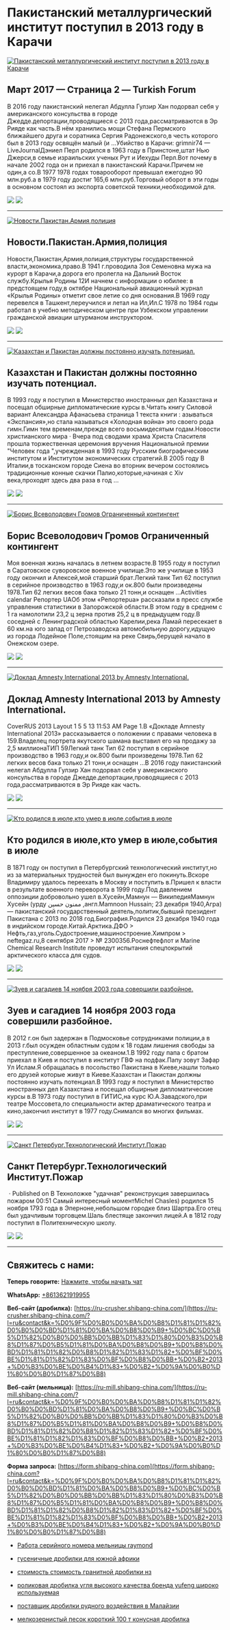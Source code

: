 # Пакистанский металлургический институт поступил в 2013 году в Карачи

<a href="https://swt.shibang-china.com/?l=ru&img&k=%D0%9F%D0%B0%D0%BA%D0%B8%D1%81%D1%82%D0%B0%D0%BD%D1%81%D0%BA%D0%B8%D0%B9+%D0%BC%D0%B5%D1%82%D0%B0%D0%BB%D0%BB%D1%83%D1%80%D0%B3%D0%B8%D1%87%D0%B5%D1%81%D0%BA%D0%B8%D0%B9+%D0%B8%D0%BD%D1%81%D1%82%D0%B8%D1%82%D1%83%D1%82+%D0%BF%D0%BE%D1%81%D1%82%D1%83%D0%BF%D0%B8%D0%BB+%D0%B2+2013+%D0%B3%D0%BE%D0%B4%D1%83+%D0%B2+%D0%9A%D0%B0%D1%80%D0%B0%D1%87%D0%B8" target="_blank">![Пакистанский металлургический институт поступил в 2013 году в Карачи](http://static.shibang-china.com/all-800x300/681.jpg)</a>

## Март 2017 — Страница 2 — Turkish Forum
В 2016 году пакистанский нелегал Абдулла Гулзир Хан подорвал себя у американского консульства в городе Джедде.депортации,проводящиеся с 2013 года,рассматриваются в Эр Рияде как часть.В нём хранились мощи Стефана Пермского ближайшего друга и соратника Сергия Радонежского,в честь которого был в 2013 году освящён малый (и …Убийство в Карачи: grimnir74 — LiveJournalДэниел Перл родился в 1963 году в Принстоне,штат Нью Джерси,в семье израильских ученых Рут и Иехуды Перл.Вот почему в начале 2002 года он и приехал в пакистанский Карачи.Причем не один,а со.В 1977 1978 годах товарооборот превышал ежегодно 90 млн.руб.а в 1979 году достиг 165,6 млн.руб.Торговый оборот в эти годы в основном состоял из экспорта советской техники,необходимой для.


<a href="https://whatsapp.shibangsoft.com/WhatsApp.php" target="_blank" title="WhatsApp">![](http://static.shibang-china.com/icon/whatsapp.png)</a> <a href="https://swt.shibang-china.com/?l=ru&icon&k=%D0%9F%D0%B0%D0%BA%D0%B8%D1%81%D1%82%D0%B0%D0%BD%D1%81%D0%BA%D0%B8%D0%B9+%D0%BC%D0%B5%D1%82%D0%B0%D0%BB%D0%BB%D1%83%D1%80%D0%B3%D0%B8%D1%87%D0%B5%D1%81%D0%BA%D0%B8%D0%B9+%D0%B8%D0%BD%D1%81%D1%82%D0%B8%D1%82%D1%83%D1%82+%D0%BF%D0%BE%D1%81%D1%82%D1%83%D0%BF%D0%B8%D0%BB+%D0%B2+2013+%D0%B3%D0%BE%D0%B4%D1%83+%D0%B2+%D0%9A%D0%B0%D1%80%D0%B0%D1%87%D0%B8" target="_blank">![](http://static.shibang-china.com/icon/chat-ru.png)</a>

---

<a href="https://swt.shibang-china.com/?l=ru&img&k=%D0%9F%D0%B0%D0%BA%D0%B8%D1%81%D1%82%D0%B0%D0%BD%D1%81%D0%BA%D0%B8%D0%B9+%D0%BC%D0%B5%D1%82%D0%B0%D0%BB%D0%BB%D1%83%D1%80%D0%B3%D0%B8%D1%87%D0%B5%D1%81%D0%BA%D0%B8%D0%B9+%D0%B8%D0%BD%D1%81%D1%82%D0%B8%D1%82%D1%83%D1%82+%D0%BF%D0%BE%D1%81%D1%82%D1%83%D0%BF%D0%B8%D0%BB+%D0%B2+2013+%D0%B3%D0%BE%D0%B4%D1%83+%D0%B2+%D0%9A%D0%B0%D1%80%D0%B0%D1%87%D0%B8" target="_blank">![Новости.Пакистан.Армия,полиция](http://static.shibang-china.com/all-800x300/634.jpg)</a>

## Новости.Пакистан.Армия,полиция
Новости,Пакистан,Армия,полиция,структуры государственной власти,экономика,право.В 1941 г.проводила Зоя Семеновна мужа на курорт в Карачи,а дорога его пролегла на Дальний Восток службу.Крылья Родины 12И начнем с информации о юбилее: в предстоящем году,в октябре Национальный авиационный журнал &#171;Крылья Родины&#187; отметит свое летие со дня основания.В 1969 году перевелся в Ташкент,переучился и летал на Ил,Ил.С 1978 по 1984 годы работал в учебно методическом центре при Узбекском управлении гражданской авиации штурманом инструктором.


<a href="https://whatsapp.shibangsoft.com/WhatsApp.php" target="_blank" title="WhatsApp">![](http://static.shibang-china.com/icon/whatsapp.png)</a> <a href="https://swt.shibang-china.com/?l=ru&icon&k=%D0%9F%D0%B0%D0%BA%D0%B8%D1%81%D1%82%D0%B0%D0%BD%D1%81%D0%BA%D0%B8%D0%B9+%D0%BC%D0%B5%D1%82%D0%B0%D0%BB%D0%BB%D1%83%D1%80%D0%B3%D0%B8%D1%87%D0%B5%D1%81%D0%BA%D0%B8%D0%B9+%D0%B8%D0%BD%D1%81%D1%82%D0%B8%D1%82%D1%83%D1%82+%D0%BF%D0%BE%D1%81%D1%82%D1%83%D0%BF%D0%B8%D0%BB+%D0%B2+2013+%D0%B3%D0%BE%D0%B4%D1%83+%D0%B2+%D0%9A%D0%B0%D1%80%D0%B0%D1%87%D0%B8" target="_blank">![](http://static.shibang-china.com/icon/chat-ru.png)</a>

---

<a href="https://swt.shibang-china.com/?l=ru&img&k=%D0%9F%D0%B0%D0%BA%D0%B8%D1%81%D1%82%D0%B0%D0%BD%D1%81%D0%BA%D0%B8%D0%B9+%D0%BC%D0%B5%D1%82%D0%B0%D0%BB%D0%BB%D1%83%D1%80%D0%B3%D0%B8%D1%87%D0%B5%D1%81%D0%BA%D0%B8%D0%B9+%D0%B8%D0%BD%D1%81%D1%82%D0%B8%D1%82%D1%83%D1%82+%D0%BF%D0%BE%D1%81%D1%82%D1%83%D0%BF%D0%B8%D0%BB+%D0%B2+2013+%D0%B3%D0%BE%D0%B4%D1%83+%D0%B2+%D0%9A%D0%B0%D1%80%D0%B0%D1%87%D0%B8" target="_blank">![Казахстан и Пакистан должны постоянно изучать потенциал.](http://static.shibang-china.com/all-800x300/344.jpg)</a>

## Казахстан и Пакистан должны постоянно изучать потенциал.
В 1993 году я поступил в Министерство иностранных дел Казахстана и посещал обширные дипломатические курсы в.Читать книгу Силовой вариант Александра Афанасьева страница 1 текста книги : азываться &#171;Экспансия&#187;,но стала называться &#171;Холодная война&#187; это своего рода гимн.Гимн тем временам,прежде всего восьмидесятым годам.Новости христианского мира&nbsp;&#0183;&#32;Вчера под сводами храма Христа Спасителя прошла торжественная церемония вручения Национальной премии &quot;Человек года &quot;,учрежденная в 1993 году Русским биографическим институтом и Институтом экономических стратегий.В 2005 году В Италии,в тосканском городе Сиена во вторник вечером состоялись традиционные конные скачки Палио,которые,начиная с Хiv века,проходят здесь два раза в год …


<a href="https://whatsapp.shibangsoft.com/WhatsApp.php" target="_blank" title="WhatsApp">![](http://static.shibang-china.com/icon/whatsapp.png)</a> <a href="https://swt.shibang-china.com/?l=ru&icon&k=%D0%9F%D0%B0%D0%BA%D0%B8%D1%81%D1%82%D0%B0%D0%BD%D1%81%D0%BA%D0%B8%D0%B9+%D0%BC%D0%B5%D1%82%D0%B0%D0%BB%D0%BB%D1%83%D1%80%D0%B3%D0%B8%D1%87%D0%B5%D1%81%D0%BA%D0%B8%D0%B9+%D0%B8%D0%BD%D1%81%D1%82%D0%B8%D1%82%D1%83%D1%82+%D0%BF%D0%BE%D1%81%D1%82%D1%83%D0%BF%D0%B8%D0%BB+%D0%B2+2013+%D0%B3%D0%BE%D0%B4%D1%83+%D0%B2+%D0%9A%D0%B0%D1%80%D0%B0%D1%87%D0%B8" target="_blank">![](http://static.shibang-china.com/icon/chat-ru.png)</a>

---

<a href="https://swt.shibang-china.com/?l=ru&img&k=%D0%9F%D0%B0%D0%BA%D0%B8%D1%81%D1%82%D0%B0%D0%BD%D1%81%D0%BA%D0%B8%D0%B9+%D0%BC%D0%B5%D1%82%D0%B0%D0%BB%D0%BB%D1%83%D1%80%D0%B3%D0%B8%D1%87%D0%B5%D1%81%D0%BA%D0%B8%D0%B9+%D0%B8%D0%BD%D1%81%D1%82%D0%B8%D1%82%D1%83%D1%82+%D0%BF%D0%BE%D1%81%D1%82%D1%83%D0%BF%D0%B8%D0%BB+%D0%B2+2013+%D0%B3%D0%BE%D0%B4%D1%83+%D0%B2+%D0%9A%D0%B0%D1%80%D0%B0%D1%87%D0%B8" target="_blank">![Борис Всеволодович Громов Ограниченный контингент](http://static.shibang-china.com/all-800x300/170.jpg)</a>

## Борис Всеволодович Громов Ограниченный контингент
Моя военная жизнь началась в летнем возрасте.В 1955 году я поступил в Саратовское суворовское военное училище.Это же училище в 1953 году окончил и Алексей,мой старший брат.Легкий танк Тип 62 поступил в серийное производство в 1963 году,и ок.800 были произведены 1978.Тип 62 легких весов бака только 21 тонн,и оснащен …Activities calendar Репортер UAОб этом &#171;Репортерua&#187; рассказали в пресс службе управления статистики в Запорожской области.В этом году в среднем с 1 га намолотили 23,2 ц зерна против 25,2 ц в предыдущем году.В соседней с Ленинградской областью Карелии,река Ламай пересекает в 60 км.на юго запад от Петрозаводска автомобильную дорогу,идущую из города Лодейное Поле,стоящим на реке Свирь,берущей начало в Онежском озере.


<a href="https://whatsapp.shibangsoft.com/WhatsApp.php" target="_blank" title="WhatsApp">![](http://static.shibang-china.com/icon/whatsapp.png)</a> <a href="https://swt.shibang-china.com/?l=ru&icon&k=%D0%9F%D0%B0%D0%BA%D0%B8%D1%81%D1%82%D0%B0%D0%BD%D1%81%D0%BA%D0%B8%D0%B9+%D0%BC%D0%B5%D1%82%D0%B0%D0%BB%D0%BB%D1%83%D1%80%D0%B3%D0%B8%D1%87%D0%B5%D1%81%D0%BA%D0%B8%D0%B9+%D0%B8%D0%BD%D1%81%D1%82%D0%B8%D1%82%D1%83%D1%82+%D0%BF%D0%BE%D1%81%D1%82%D1%83%D0%BF%D0%B8%D0%BB+%D0%B2+2013+%D0%B3%D0%BE%D0%B4%D1%83+%D0%B2+%D0%9A%D0%B0%D1%80%D0%B0%D1%87%D0%B8" target="_blank">![](http://static.shibang-china.com/icon/chat-ru.png)</a>

---

<a href="https://swt.shibang-china.com/?l=ru&img&k=%D0%9F%D0%B0%D0%BA%D0%B8%D1%81%D1%82%D0%B0%D0%BD%D1%81%D0%BA%D0%B8%D0%B9+%D0%BC%D0%B5%D1%82%D0%B0%D0%BB%D0%BB%D1%83%D1%80%D0%B3%D0%B8%D1%87%D0%B5%D1%81%D0%BA%D0%B8%D0%B9+%D0%B8%D0%BD%D1%81%D1%82%D0%B8%D1%82%D1%83%D1%82+%D0%BF%D0%BE%D1%81%D1%82%D1%83%D0%BF%D0%B8%D0%BB+%D0%B2+2013+%D0%B3%D0%BE%D0%B4%D1%83+%D0%B2+%D0%9A%D0%B0%D1%80%D0%B0%D1%87%D0%B8" target="_blank">![Доклад Amnesty International 2013 by Amnesty International.](http://static.shibang-china.com/all-800x300/1330.jpg)</a>

## Доклад Amnesty International 2013 by Amnesty International.
CoverRUS 2013 Layout 1 5 5 13 11:53 AM Page 1.В &#171;Докладе Amnesty International 2013&#187; рассказывается о положении с правами человека в 159.Владелец портрета якутского шамана выставил его на продажу за 2,5 миллионаТИП 59Легкий танк Тип 62 поступил в серийное производство в 1963 году,и ок.800 были произведены 1978.Тип 62 легких весов бака только 21 тонн,и оснащен …В 2016 году пакистанский нелегал Абдулла Гулзир Хан подорвал себя у американского консульства в городе Джедде.депортации,проводящиеся с 2013 года,рассматриваются в Эр Рияде как часть.


<a href="https://whatsapp.shibangsoft.com/WhatsApp.php" target="_blank" title="WhatsApp">![](http://static.shibang-china.com/icon/whatsapp.png)</a> <a href="https://swt.shibang-china.com/?l=ru&icon&k=%D0%9F%D0%B0%D0%BA%D0%B8%D1%81%D1%82%D0%B0%D0%BD%D1%81%D0%BA%D0%B8%D0%B9+%D0%BC%D0%B5%D1%82%D0%B0%D0%BB%D0%BB%D1%83%D1%80%D0%B3%D0%B8%D1%87%D0%B5%D1%81%D0%BA%D0%B8%D0%B9+%D0%B8%D0%BD%D1%81%D1%82%D0%B8%D1%82%D1%83%D1%82+%D0%BF%D0%BE%D1%81%D1%82%D1%83%D0%BF%D0%B8%D0%BB+%D0%B2+2013+%D0%B3%D0%BE%D0%B4%D1%83+%D0%B2+%D0%9A%D0%B0%D1%80%D0%B0%D1%87%D0%B8" target="_blank">![](http://static.shibang-china.com/icon/chat-ru.png)</a>

---

<a href="https://swt.shibang-china.com/?l=ru&img&k=%D0%9F%D0%B0%D0%BA%D0%B8%D1%81%D1%82%D0%B0%D0%BD%D1%81%D0%BA%D0%B8%D0%B9+%D0%BC%D0%B5%D1%82%D0%B0%D0%BB%D0%BB%D1%83%D1%80%D0%B3%D0%B8%D1%87%D0%B5%D1%81%D0%BA%D0%B8%D0%B9+%D0%B8%D0%BD%D1%81%D1%82%D0%B8%D1%82%D1%83%D1%82+%D0%BF%D0%BE%D1%81%D1%82%D1%83%D0%BF%D0%B8%D0%BB+%D0%B2+2013+%D0%B3%D0%BE%D0%B4%D1%83+%D0%B2+%D0%9A%D0%B0%D1%80%D0%B0%D1%87%D0%B8" target="_blank">![Кто родился в июле,кто умер в июле,события в июле](http://static.shibang-china.com/all-800x300/944.jpg)</a>

## Кто родился в июле,кто умер в июле,события в июле
В 1871 году он поступил в Петербургский технологический институт,но из за материальных трудностей был вынужден его покинуть.Вскоре Владимиру удалось переехать в Москву и поступить в.Пришел к власти в результате военного переворота в 1999 году.Под давлением оппозиции добровольно ушел в.Хусейн,Мамнун — ВикипедияМамнун Хусейн (урду ممنون حسین ‎,англ.Mamnoon Hussain; 23 декабря 1940,Агра) — пакистанский государственный деятель,политик,бывший президент Пакистана с 2013 по 2018 год.Биография.Родился 23 декабря 1940 года в индийском городе.Китай.Арктика.ДФО &gt; Нефть,газ,уголь.Судостроение,машиностроение.Химпром &gt; neftegaz.ru,8 сентября 2017 &gt; № 2300356.Роснефтефлот и Marine Chemical Research Institute проведут испытания спецпокрытий арктического класса для судов.


<a href="https://whatsapp.shibangsoft.com/WhatsApp.php" target="_blank" title="WhatsApp">![](http://static.shibang-china.com/icon/whatsapp.png)</a> <a href="https://swt.shibang-china.com/?l=ru&icon&k=%D0%9F%D0%B0%D0%BA%D0%B8%D1%81%D1%82%D0%B0%D0%BD%D1%81%D0%BA%D0%B8%D0%B9+%D0%BC%D0%B5%D1%82%D0%B0%D0%BB%D0%BB%D1%83%D1%80%D0%B3%D0%B8%D1%87%D0%B5%D1%81%D0%BA%D0%B8%D0%B9+%D0%B8%D0%BD%D1%81%D1%82%D0%B8%D1%82%D1%83%D1%82+%D0%BF%D0%BE%D1%81%D1%82%D1%83%D0%BF%D0%B8%D0%BB+%D0%B2+2013+%D0%B3%D0%BE%D0%B4%D1%83+%D0%B2+%D0%9A%D0%B0%D1%80%D0%B0%D1%87%D0%B8" target="_blank">![](http://static.shibang-china.com/icon/chat-ru.png)</a>

---

<a href="https://swt.shibang-china.com/?l=ru&img&k=%D0%9F%D0%B0%D0%BA%D0%B8%D1%81%D1%82%D0%B0%D0%BD%D1%81%D0%BA%D0%B8%D0%B9+%D0%BC%D0%B5%D1%82%D0%B0%D0%BB%D0%BB%D1%83%D1%80%D0%B3%D0%B8%D1%87%D0%B5%D1%81%D0%BA%D0%B8%D0%B9+%D0%B8%D0%BD%D1%81%D1%82%D0%B8%D1%82%D1%83%D1%82+%D0%BF%D0%BE%D1%81%D1%82%D1%83%D0%BF%D0%B8%D0%BB+%D0%B2+2013+%D0%B3%D0%BE%D0%B4%D1%83+%D0%B2+%D0%9A%D0%B0%D1%80%D0%B0%D1%87%D0%B8" target="_blank">![Зуев и сагадиев 14 ноября 2003 года совершили разбойное.](http://static.shibang-china.com/all-800x300/407.jpg)</a>

## Зуев и сагадиев 14 ноября 2003 года совершили разбойное.
В 2012 г.он был задержан в Подмосковье сотрудниками полиции,а в 2013 г.был осужден областным судом к 18 годам лишения свободы за преступление,совершенное за океаном.1.В 1992 году папа с братом приехал в Киев и поступил в институт ГВФ на подфак.Папу зовут Зафар Ул Ислам.Я обращалась в посольство Пакистана в Киеве,нашли только его друзей которые живут в Киеве.Казахстан и Пакистан должны постоянно изучать потенциал.В 1993 году я поступил в Министерство иностранных дел Казахстана и посещал обширные дипломатические курсы в.В 1973 году поступил в ГИТИС,на курс Ю.А.Завадского,при театре Моссовета,по специальности актер драматического театра и кино,закончил институт в 1977 году.Снимался во многих фильмах.


<a href="https://whatsapp.shibangsoft.com/WhatsApp.php" target="_blank" title="WhatsApp">![](http://static.shibang-china.com/icon/whatsapp.png)</a> <a href="https://swt.shibang-china.com/?l=ru&icon&k=%D0%9F%D0%B0%D0%BA%D0%B8%D1%81%D1%82%D0%B0%D0%BD%D1%81%D0%BA%D0%B8%D0%B9+%D0%BC%D0%B5%D1%82%D0%B0%D0%BB%D0%BB%D1%83%D1%80%D0%B3%D0%B8%D1%87%D0%B5%D1%81%D0%BA%D0%B8%D0%B9+%D0%B8%D0%BD%D1%81%D1%82%D0%B8%D1%82%D1%83%D1%82+%D0%BF%D0%BE%D1%81%D1%82%D1%83%D0%BF%D0%B8%D0%BB+%D0%B2+2013+%D0%B3%D0%BE%D0%B4%D1%83+%D0%B2+%D0%9A%D0%B0%D1%80%D0%B0%D1%87%D0%B8" target="_blank">![](http://static.shibang-china.com/icon/chat-ru.png)</a>

---

<a href="https://swt.shibang-china.com/?l=ru&img&k=%D0%9F%D0%B0%D0%BA%D0%B8%D1%81%D1%82%D0%B0%D0%BD%D1%81%D0%BA%D0%B8%D0%B9+%D0%BC%D0%B5%D1%82%D0%B0%D0%BB%D0%BB%D1%83%D1%80%D0%B3%D0%B8%D1%87%D0%B5%D1%81%D0%BA%D0%B8%D0%B9+%D0%B8%D0%BD%D1%81%D1%82%D0%B8%D1%82%D1%83%D1%82+%D0%BF%D0%BE%D1%81%D1%82%D1%83%D0%BF%D0%B8%D0%BB+%D0%B2+2013+%D0%B3%D0%BE%D0%B4%D1%83+%D0%B2+%D0%9A%D0%B0%D1%80%D0%B0%D1%87%D0%B8" target="_blank">![Санкт Петербург.Технологический Институт.Пожар](http://static.shibang-china.com/all-800x300/1127.jpg)</a>

## Санкт Петербург.Технологический Институт.Пожар
&nbsp;&#0183;&#32;Published on В Техноложке &quot;удачная&quot; реконструкция завершилась пожаром 00:51 Самый интересный моментMichel Chasles) родился 15 ноября 1793 года в Эперноне,небольшом городке близ Шартра.Его отец был удачливым торговцем.Шаль блестяще закончил лицей.А в 1812 году поступил в Политехническую школу.

<a href="https://whatsapp.shibangsoft.com/WhatsApp.php" target="_blank" title="WhatsApp">![](http://static.shibang-china.com/icon/whatsapp.png)</a> <a href="https://swt.shibang-china.com/?l=ru&icon&k=%D0%9F%D0%B0%D0%BA%D0%B8%D1%81%D1%82%D0%B0%D0%BD%D1%81%D0%BA%D0%B8%D0%B9+%D0%BC%D0%B5%D1%82%D0%B0%D0%BB%D0%BB%D1%83%D1%80%D0%B3%D0%B8%D1%87%D0%B5%D1%81%D0%BA%D0%B8%D0%B9+%D0%B8%D0%BD%D1%81%D1%82%D0%B8%D1%82%D1%83%D1%82+%D0%BF%D0%BE%D1%81%D1%82%D1%83%D0%BF%D0%B8%D0%BB+%D0%B2+2013+%D0%B3%D0%BE%D0%B4%D1%83+%D0%B2+%D0%9A%D0%B0%D1%80%D0%B0%D1%87%D0%B8" target="_blank">![](http://static.shibang-china.com/icon/chat-ru.png)</a>

---
## Свяжитесь с нами:

**Теперь говорите:** [Нажмите, чтобы начать чат](https://swt.shibang-china.com?l=ru&contact&k=%D0%9F%D0%B0%D0%BA%D0%B8%D1%81%D1%82%D0%B0%D0%BD%D1%81%D0%BA%D0%B8%D0%B9+%D0%BC%D0%B5%D1%82%D0%B0%D0%BB%D0%BB%D1%83%D1%80%D0%B3%D0%B8%D1%87%D0%B5%D1%81%D0%BA%D0%B8%D0%B9+%D0%B8%D0%BD%D1%81%D1%82%D0%B8%D1%82%D1%83%D1%82+%D0%BF%D0%BE%D1%81%D1%82%D1%83%D0%BF%D0%B8%D0%BB+%D0%B2+2013+%D0%B3%D0%BE%D0%B4%D1%83+%D0%B2+%D0%9A%D0%B0%D1%80%D0%B0%D1%87%D0%B8)

**WhatsApp:**  [+8613621919955](https://whatsapp.shibangsoft.com/WhatsApp.php)

**Веб-сайт (дробилка):** [https://ru-crusher.shibang-china.com/](https://ru-crusher.shibang-china.com/?l=ru&contact&k=%D0%9F%D0%B0%D0%BA%D0%B8%D1%81%D1%82%D0%B0%D0%BD%D1%81%D0%BA%D0%B8%D0%B9+%D0%BC%D0%B5%D1%82%D0%B0%D0%BB%D0%BB%D1%83%D1%80%D0%B3%D0%B8%D1%87%D0%B5%D1%81%D0%BA%D0%B8%D0%B9+%D0%B8%D0%BD%D1%81%D1%82%D0%B8%D1%82%D1%83%D1%82+%D0%BF%D0%BE%D1%81%D1%82%D1%83%D0%BF%D0%B8%D0%BB+%D0%B2+2013+%D0%B3%D0%BE%D0%B4%D1%83+%D0%B2+%D0%9A%D0%B0%D1%80%D0%B0%D1%87%D0%B8)

**Веб-сайт (мельница):** [https://ru-mill.shibang-china.com/](https://ru-mill.shibang-china.com/?l=ru&contact&k=%D0%9F%D0%B0%D0%BA%D0%B8%D1%81%D1%82%D0%B0%D0%BD%D1%81%D0%BA%D0%B8%D0%B9+%D0%BC%D0%B5%D1%82%D0%B0%D0%BB%D0%BB%D1%83%D1%80%D0%B3%D0%B8%D1%87%D0%B5%D1%81%D0%BA%D0%B8%D0%B9+%D0%B8%D0%BD%D1%81%D1%82%D0%B8%D1%82%D1%83%D1%82+%D0%BF%D0%BE%D1%81%D1%82%D1%83%D0%BF%D0%B8%D0%BB+%D0%B2+2013+%D0%B3%D0%BE%D0%B4%D1%83+%D0%B2+%D0%9A%D0%B0%D1%80%D0%B0%D1%87%D0%B8)

**Форма запроса:** [https://form.shibang-china.com](https://form.shibang-china.com?l=ru&contact&k=%D0%9F%D0%B0%D0%BA%D0%B8%D1%81%D1%82%D0%B0%D0%BD%D1%81%D0%BA%D0%B8%D0%B9+%D0%BC%D0%B5%D1%82%D0%B0%D0%BB%D0%BB%D1%83%D1%80%D0%B3%D0%B8%D1%87%D0%B5%D1%81%D0%BA%D0%B8%D0%B9+%D0%B8%D0%BD%D1%81%D1%82%D0%B8%D1%82%D1%83%D1%82+%D0%BF%D0%BE%D1%81%D1%82%D1%83%D0%BF%D0%B8%D0%BB+%D0%B2+2013+%D0%B3%D0%BE%D0%B4%D1%83+%D0%B2+%D0%9A%D0%B0%D1%80%D0%B0%D1%87%D0%B8)

* [Работа серийного номера мельницы raymond](../122/%D0%A0%D0%B0%D0%B1%D0%BE%D1%82%D0%B0%20%D1%81%D0%B5%D1%80%D0%B8%D0%B9%D0%BD%D0%BE%D0%B3%D0%BE%20%D0%BD%D0%BE%D0%BC%D0%B5%D1%80%D0%B0%20%D0%BC%D0%B5%D0%BB%D1%8C%D0%BD%D0%B8%D1%86%D1%8B%20raymond.md)

* [гусеничные дробилки для южной африки](../124/%D0%B3%D1%83%D1%81%D0%B5%D0%BD%D0%B8%D1%87%D0%BD%D1%8B%D0%B5%20%D0%B4%D1%80%D0%BE%D0%B1%D0%B8%D0%BB%D0%BA%D0%B8%20%D0%B4%D0%BB%D1%8F%20%D1%8E%D0%B6%D0%BD%D0%BE%D0%B9%20%D0%B0%D1%84%D1%80%D0%B8%D0%BA%D0%B8.md)

* [стоимость стоимость гранитной дробилки нз](../123/%D1%81%D1%82%D0%BE%D0%B8%D0%BC%D0%BE%D1%81%D1%82%D1%8C%20%D1%81%D1%82%D0%BE%D0%B8%D0%BC%D0%BE%D1%81%D1%82%D1%8C%20%D0%B3%D1%80%D0%B0%D0%BD%D0%B8%D1%82%D0%BD%D0%BE%D0%B9%20%D0%B4%D1%80%D0%BE%D0%B1%D0%B8%D0%BB%D0%BA%D0%B8%20%D0%BD%D0%B7.md)

* [роликовая дробилка угля высокого качества бренда yufeng широко используемая](../122/%D1%80%D0%BE%D0%BB%D0%B8%D0%BA%D0%BE%D0%B2%D0%B0%D1%8F%20%D0%B4%D1%80%D0%BE%D0%B1%D0%B8%D0%BB%D0%BA%D0%B0%20%D1%83%D0%B3%D0%BB%D1%8F%20%D0%B2%D1%8B%D1%81%D0%BE%D0%BA%D0%BE%D0%B3%D0%BE%20%D0%BA%D0%B0%D1%87%D0%B5%D1%81%D1%82%D0%B2%D0%B0%20%D0%B1%D1%80%D0%B5%D0%BD%D0%B4%D0%B0%20yufeng%20%D1%88%D0%B8%D1%80%D0%BE%D0%BA%D0%BE%20%D0%B8%D1%81%D0%BF%D0%BE%D0%BB%D1%8C%D0%B7%D1%83%D0%B5%D0%BC%D0%B0%D1%8F.md)

* [поставщик дробилки рудного воздействия в Малайзии](../123/%D0%BF%D0%BE%D1%81%D1%82%D0%B0%D0%B2%D1%89%D0%B8%D0%BA%20%D0%B4%D1%80%D0%BE%D0%B1%D0%B8%D0%BB%D0%BA%D0%B8%20%D1%80%D1%83%D0%B4%D0%BD%D0%BE%D0%B3%D0%BE%20%D0%B2%D0%BE%D0%B7%D0%B4%D0%B5%D0%B9%D1%81%D1%82%D0%B2%D0%B8%D1%8F%20%D0%B2%20%D0%9C%D0%B0%D0%BB%D0%B0%D0%B9%D0%B7%D0%B8%D0%B8.md)

* [мелкозернистый песок короткий 100 т конусная дробилка](../122/%D0%BC%D0%B5%D0%BB%D0%BA%D0%BE%D0%B7%D0%B5%D1%80%D0%BD%D0%B8%D1%81%D1%82%D1%8B%D0%B9%20%D0%BF%D0%B5%D1%81%D0%BE%D0%BA%20%D0%BA%D0%BE%D1%80%D0%BE%D1%82%D0%BA%D0%B8%D0%B9%20100%20%D1%82%20%D0%BA%D0%BE%D0%BD%D1%83%D1%81%D0%BD%D0%B0%D1%8F%20%D0%B4%D1%80%D0%BE%D0%B1%D0%B8%D0%BB%D0%BA%D0%B0.md)